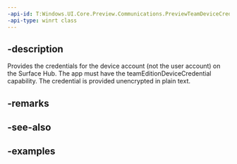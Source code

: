 ```yaml
---
-api-id: T:Windows.UI.Core.Preview.Communications.PreviewTeamDeviceCredentials
-api-type: winrt class
---
```


## -description
Provides the credentials for the device account (not the user account) on the Surface Hub. The app must have the teamEditionDeviceCredential capability. The credential is provided unencrypted in plain text.

## -remarks

## -see-also

## -examples

